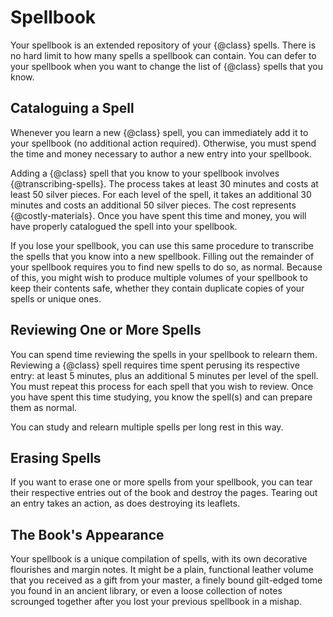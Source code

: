# Spellbook
Your spellbook is an extended repository of your {@class} spells.
There is no hard limit to how many spells a spellbook can contain.
You can defer to your spellbook when you want to change the list of {@class} spells that you know.

## Cataloguing a Spell
Whenever you learn a new {@class} spell, you can immediately add it to your spellbook (no additional action required).
Otherwise, you must spend the time and money necessary to author a new entry into your spellbook.

Adding a {@class} spell that you know to your spellbook involves {@transcribing-spells}.
The process takes at least 30 minutes and costs at least 50 silver pieces.
For each level of the spell, it takes an additional 30 minutes and costs an additional 50 silver pieces.
The cost represents {@costly-materials}.
Once you have spent this time and money, you will have properly catalogued the spell into your spellbook.

If you lose your spellbook, you can use this same procedure to transcribe the spells that you know into a new spellbook.
Filling out the remainder of your spellbook requires you to find new spells to do so, as normal.
Because of this, you might wish to produce multiple volumes of your spellbook to keep their contents safe, whether they contain duplicate copies of your spells or unique ones.

## Reviewing One or More Spells
You can spend time reviewing the spells in your spellbook to relearn them.
Reviewing a {@class} spell requires time spent perusing its respective entry: at least 5 minutes, plus an additional 5 minutes per level of the spell.
You must repeat this process for each spell that you wish to review.
Once you have spent this time studying, you know the spell(s) and can prepare them as normal.

You can study and relearn multiple spells per long rest in this way.

## Erasing Spells
If you want to erase one or more spells from your spellbook, you can tear their respective entries out of the book and destroy the pages.
Tearing out an entry takes an action, as does destroying its leaflets.

## The Book's Appearance
Your spellbook is a unique compilation of spells, with its own decorative flourishes and margin notes.
It might be a plain, functional leather volume that you received as a gift from your master, a finely bound gilt-edged tome you found in an ancient library, or even a loose collection of notes scrounged together after you lost your previous spellbook in a mishap.
